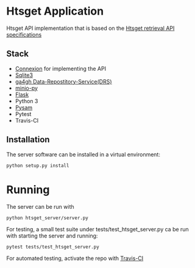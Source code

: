 # Htsget Application

Htsget API implementation that is based on the [Htsget retrieval API specifications](http://samtools.github.io/hts-specs/htsget.html)

## Stack
- [Connexion](https://github.com/zalando/connexion) for implementing the API
- [Sqlite3](https://www.sqlite.org/index.html)
- [ga4gh Data-Repostitory-Service(DRS)](https://github.com/ga4gh/data-repository-service-schemas)
- [minio-py](https://github.com/minio/minio-py)
- [Flask](http://flask.pocoo.org/)
- Python 3
- [Pysam](https://pysam.readthedocs.io/en/latest/api.html)
- Pytest
- Travis-CI

## Installation
The server software can be installed in a virtual environment:
```
python setup.py install
```

# Running
The server can be run with 
```
python htsget_server/server.py
```
For testing, a small test suite under tests/test_htsget_server.py ca be run with starting the server and running:
```
pytest tests/test_htsget_server.py
```
For automated testing, activate the repo with [Travis-CI](https://travis-ci.com/getting_started)